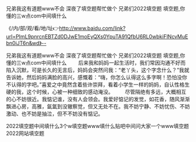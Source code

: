 兄弟我这有道题www不会
深夜了填空题帮忙做个
兄弟们2022填空题
填空题,你懂的三w点com中间填什么


《/内/部/观/看/地/址👉http://www.baidu.com/link?url=PImL9pnrcnEBTZd0DJwE1moEyQXs0YpuTA91QfbU6RL0wbkiFlNcvMuEbn0iJT6n&wd》--

兄弟我这有道题www不会
深夜了填空题帮忙做个
兄弟们2022填空题
填空题,你懂的三w点com中间填什么
　　后来我和妈妈一起生活时，我们常因沟通不好而陷入沉默，可是长久的无言后，妈妈会突然问我：“老丫头，这个字念什么？”我就告诉她，然后妈妈满脸的高兴，感慨着：“嗨，你怎么认得这么多字啊！恐怕没你不认得的字吧。”喜爱之中竟然含着些许崇拜，看着小学生一样的妈妈，自认性格生硬的我，这个时候，心被一种细致的感动淹没。
　　尽管隔绝有多远，大概相互的心不妨很近。我惦记谁，没有人会领会。我爱好惦记的发觉，如花香，随风渐渐飘进心房，高雅，氤氲到没辙察觉，但又无处不在。我不妨宁静、不妨忧伤、不妨激动、也不妨是抽泣，但不不妨没有惦记。





2022填空题中间填什么3个w填空题www填什么贴吧中间问大家一个www填空题2022网站填空题

